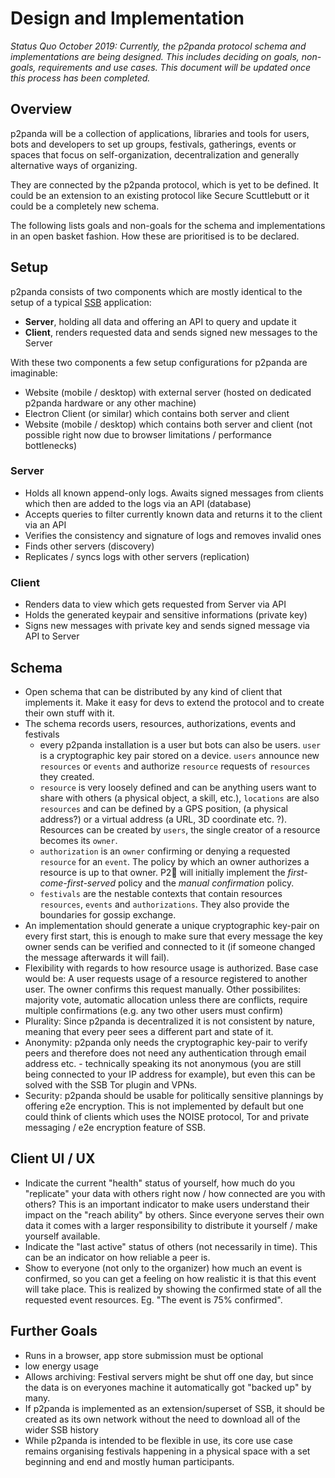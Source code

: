 # Design and Implementation

*Status Quo October 2019: Currently, the p2panda protocol schema and implementations are being designed. This includes deciding on goals, non-goals, requirements and use cases. This document will be updated once this process has been completed.*

## Overview

p2panda will be a collection of applications, libraries and tools for users, bots and developers to set up groups, festivals, gatherings, events or spaces that focus on self-organization, decentralization and generally alternative ways of organizing. 

They are connected by the p2panda protocol, which is yet to be defined. It could be an extension to an existing protocol like Secure Scuttlebutt or it could be a completely new schema.

The following lists goals and non-goals for the schema and implementations in an open basket fashion. How these are prioritised is to be declared.

## Setup

p2panda consists of two components which are mostly identical to the setup of a typical [SSB](https://www.scuttlebutt.nz/) application:

* **Server**, holding all data and offering an API to query and update it
* **Client**, renders requested data and sends signed new messages to the Server

With these two components a few setup configurations for p2panda are imaginable:

* Website (mobile / desktop) with external server (hosted on dedicated p2panda hardware or any other machine)
* Electron Client (or similar) which contains both server and client
* Website (mobile / desktop) which contains both server and client (not possible right now due to browser limitations / performance bottlenecks)

### Server

* Holds all known append-only logs. Awaits signed messages from clients which then are added to the logs via an API (database)
* Accepts queries to filter currently known data and returns it to the client via an API 
* Verifies the consistency and signature of logs and removes invalid ones
* Finds other servers (discovery)
* Replicates / syncs logs with other servers (replication)

### Client

* Renders data to view which gets requested from Server via API
* Holds the generated keypair and sensitive informations (private key)
* Signs new messages with private key and sends signed message via API to Server

## Schema

- Open schema that can be distributed by any kind of client that implements it. Make it easy for devs to extend the protocol and to create their own stuff with it.
- The schema records users, resources, authorizations, events and festivals
  - every p2panda installation is a user but bots can also be users. `user` is a cryptographic key pair stored on a device. `users` announce new `resources` or `events` and authorize `resource` requests of `resources` they created.
  - `resource` is very loosely defined and can be anything users want to share with others (a physical object, a skill, etc.), `locations` are also `resources` and can be defined by a GPS position, (a physical address?) or a virtual address (a URL, 3D coordinate etc. ?). Resources can be created by `users`, the single creator of a resource becomes its `owner`.
  - `authorization` is an `owner` confirming or denying a requested `resource` for an `event`. The policy by which an owner authorizes a resource is up to that owner. P2:panda_face: will initially implement the *first-come-first-served* policy and the *manual confirmation* policy.
  - `festivals` are the nestable contexts that contain resources `resources`, `events` and `authorizations`. They also provide the boundaries for gossip exchange.
- An implementation should generate a unique cryptographic key-pair on every first start, this is enough to make sure that every message the key owner sends can be verified and connected to it (if someone changed the message afterwards it will fail).
- Flexibility with regards to how resource usage is authorized. Base case would be: A user requests usage of a resource registered to another user. The owner confirms this request manually. Other possibilites: majority vote, automatic allocation unless there are conflicts, require multiple confirmations (e.g. any two other users must confirm)
- Plurality: Since p2panda is decentralized it is not consistent by nature, meaning that every peer sees a different part and state of it.
- Anonymity: p2panda only needs the cryptographic key-pair to verify peers and therefore does not need any authentication through email address etc. - technically speaking its not anonymous (you are still being connected to your IP address for example), but even this can be solved with the SSB Tor plugin and VPNs.
- Security: p2panda should be usable for politically sensitive plannings by offering e2e encryption. This is not implemented by default but one could think of clients which uses the NOISE protocol, Tor and private messaging / e2e encryption feature of SSB.

## Client UI / UX

- Indicate the current "health" status of yourself, how much do you "replicate" your data with others right now / how connected are you with others? This is an important indicator to make users understand their impact on the "reach ability" by others. Since everyone serves their own data it comes with a larger responsibility to distribute it yourself / make yourself available.
- Indicate the "last active" status of others (not necessarily in time). This can be an indicator on how reliable a peer is.
- Show to everyone (not only to the organizer) how much an event is confirmed, so you can get a feeling on how realistic it is that this event will take place. This is realized by showing the confirmed state of all the requested event resources. Eg. "The event is 75% confirmed".

## Further Goals

- Runs in a browser, app store submission must be optional
- low energy usage 
- Allows archiving: Festival servers might be shut off one day, but since the data is on everyones machine it automatically got "backed up" by many.
- If p2panda is implemented as an extension/superset of SSB, it should be created as its own network without the need to download all of the wider SSB history
- While p2panda is intended to be flexible in use, its core use case remains organising festivals happening in a physical space with a set beginning and end and mostly human participants.

